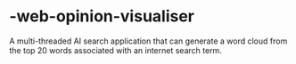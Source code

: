 # -web-opinion-visualiser
 A multi-threaded AI search application that can generate a word cloud from the top 20 words associated with an internet search term.

